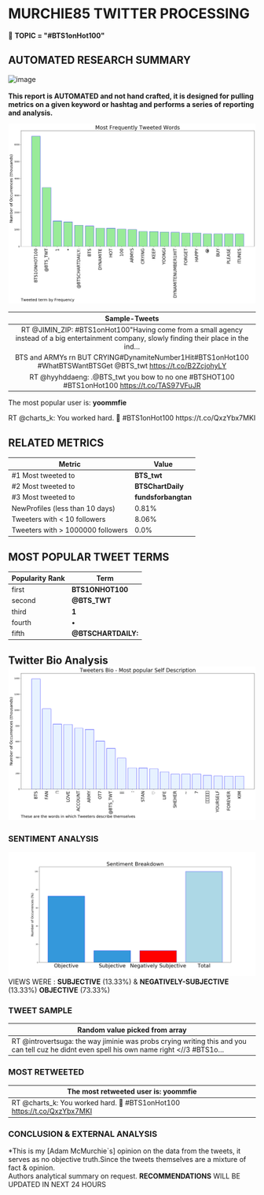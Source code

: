 # MURCHIE85 TWITTER PROCESSING 
&#x1F34E; **TOPIC = "#BTS1onHot100"**

## AUTOMATED RESEARCH SUMMARY

![image](https://marketingplatform.google.com/about/static/images/gmp/analytics-smb-benefit.jpg)
<br></br>
<b> This report is AUTOMATED and not hand crafted, it is designed for pulling metrics on a given keyword or hashtag and performs a series of reporting and analysis.</b>



![image](TWEETS.png)



|                **Sample-Tweets**        |
| :-------------: |
| RT @JIMIN_ZIP: #BTS1onHot100"Having come from a small agency instead of a big entertainment company, slowly finding their place in the ind… |
| BTS and ARMYs rn BUT CRYING#DynamiteNumber1Hit#BTS1onHot100 #WhatBTSWantBTSGet @BTS_twt https://t.co/B2ZcjohyLY |
| RT @hyyhddaeng: .@BTS_twt you bow to no one #BTSHOT100 #BTS1onHot100 https://t.co/TAS97VFuJR |

The most popular user is: **yoommfie**
<div class="alert alert-block alert-danger"> RT @charts_k: You worked hard. 🥺 #BTS1onHot100 https://t.co/QxzYbx7MKI</div>

## RELATED METRICS<br>
| Metric | Value |
| ------------- | ------------- |
| #1 Most tweeted to  | **BTS_twt** |
| #2 Most tweeted to  | **BTSChartDaily** |
| #3 Most tweeted to  | **fundsforbangtan** |
| NewProfiles (less than 10 days) | 0.81%  |
| Tweeters with < 10 followers  | 8.06%|
| Tweeters with > 1000000 followers  | 0.0%  |



## MOST POPULAR TWEET TERMS 


| Popularity Rank  | Term |
| ------------- | ------------- |
| first  | **BTS1ONHOT100**  |
| second  | **@BTS_TWT**  |
| third  | **1** |
| fourth  | **•**  |
| fifth  | **@BTSCHARTDAILY:**  |


## Twitter Bio Analysis![image](BIO.png)
### SENTIMENT ANALYSIS
![image](sentiment.png)
VIEWS WERE : **SUBJECTIVE**  (13.33%) & **NEGATIVELY-SUBJECTIVE** (13.33%) **OBJECTIVE** (73.33%)

### TWEET SAMPLE 
| Random value picked from array |
| ------------- |
|RT @introvertsuga: the way jiminie was probs crying writing this and you can tell cuz he didnt even spell his own name right &lt;//3  #BTS1o… |

### MOST RETWEETED 

| The most retweeted user is: **yoommfie**  |
| ------------- |
| RT @charts_k: You worked hard. 🥺 #BTS1onHot100 https://t.co/QxzYbx7MKI |

### CONCLUSION & EXTERNAL ANALYSIS

*This is my [Adam McMurchie`s] opinion on the data from the tweets, it serves as no objective truth.Since the tweets themselves are a mixture of fact & opinion.<br>
Authors analytical summary on request.
**RECOMMENDATIONS** WILL BE UPDATED IN NEXT  24 HOURS <br>